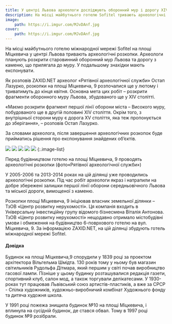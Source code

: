 ```yaml
---
title: У центрі Львова археологи досліджують оборонний мур і дорогу ХIV століття
description: На місці майбутнього готелю Sofitel тривають археологічні розкопки
image:
    path: https://i.imgur.com/MJvDAnf.jpg
cover:
    path: https://i.imgur.com/MJvDAnf.jpg
---
```


На місці майбутнього готелю міжнародної мережі Sofitel на площі Міцкевича у центрі Львова тривають археологічні розкопки. Археологи планують розкрити старовинний оборонний мур Львова та дорогу з каменю, що прилягала до муру. У подальшому знахідки мають експонувати.

Як розповів ZAXID.NET археолог «Рятівної археологічної служби» Остап Лазурко, розкопки на площі Міцкевича, 9 розпочалися ще у лютому і триватимуть до кінця квітня. Основна мета цих робіт – розкрити фрагменти оборонного муру Львова, збудованого ще у ХIV столітті.

«Маємо розкрити фрагмент першої лінії оборони міста – Високого муру, побудованого ще в другій половині XIV століття. Окрім того, з внутрішньої сторони муру є дорога XV століття, яка теж пропонується до зберігання», – розповів Остап Лазурко.

За словами археолога, після завершення археологічних розкопок буде прийматись рішення про експонування знайдених об’єктів.

![](https://i.imgur.com/D0oUdvh.jpg)
![](https://i.imgur.com/AA6NS1U.jpg)
![](https://i.imgur.com/FTSxKmO.jpg)
![](https://i.imgur.com/DTbcBiw.jpg)
![](https://i.imgur.com/zsW5nxb.jpg)
{:.image-list}

Перед будівництвом готелю на площі Міцкевича, 9 проводять археологічні розкопки (фото«Рятівної археологічної служби»)

У 2005-2006 та 2013-2014 роках на цій ділянці уже проводились археологічні розкопки. Під час робіт археологи якраз і натрапили на добре збережені залишки першої лінії оборони середньовічного Львова та міської дороги, вимощеної з каменю.

Розкопки площі Міцкевича, 9 ініціював власник земельної ділянки – ТзОВ «Центр розвитку нерухомості». Ця компанія входить в Універсальну інвестиційну групу відомого бізнесмена Віталія Антонова. ТзОВ «Центр розвитку нерухомості» нещодавно отримало містобудівні умови і обмеження на будівництво 6-поврхового готелю на вул. Міцкевича, 9. За інформацією ZAXID.NET, на цій ділянці збудують готель міжнародної мережі Sofitel.

#### Довідка

Будинок на площі Міцкевича,9 спорудили у 1839 році за проектом архітектора Вільгельма Шмідта. 130 років тому у ньому був магазин світильників Рудольфа Дітмара, який першим у світі почав виробництво гасової лампи. Пізніше у цьому будинку розташувалися редакція газети, спортивний клуб, салон мод, а також торгували делікатесами. У 1930-роках тут працював Львівський союз артистів-пластиків, а вже за СРСР - Спілка художників, художньо-виробничий комбінат Художнього фонду та дитяча художня школа.

У 1991 році пожежа знищила будинок №10 на площі Міцкевича, і вплинула на сусідній будинок, де стався обвал. Тому в 1997 році будинок №9 розібрали.